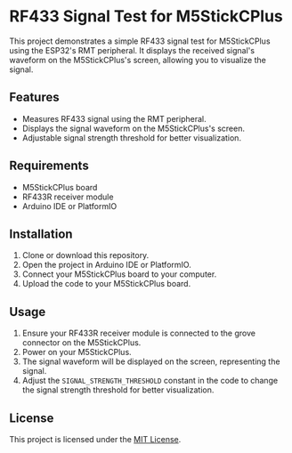 # RF433 Signal Test for M5StickCPlus

This project demonstrates a simple RF433 signal test for M5StickCPlus using the ESP32's RMT peripheral. It displays the received signal's waveform on the M5StickCPlus's screen, allowing you to visualize the signal.

## Features

- Measures RF433 signal using the RMT peripheral.
- Displays the signal waveform on the M5StickCPlus's screen.
- Adjustable signal strength threshold for better visualization.

## Requirements

- M5StickCPlus board
- RF433R receiver module
- Arduino IDE or PlatformIO

## Installation

1. Clone or download this repository.
2. Open the project in Arduino IDE or PlatformIO.
3. Connect your M5StickCPlus board to your computer.
4. Upload the code to your M5StickCPlus board.

## Usage

1. Ensure your RF433R receiver module is connected to the grove connector on the M5StickCPlus.
2. Power on your M5StickCPlus.
3. The signal waveform will be displayed on the screen, representing the signal.
4. Adjust the `SIGNAL_STRENGTH_THRESHOLD` constant in the code to change the signal strength threshold for better visualization.

## License

This project is licensed under the [MIT License](LICENSE).
